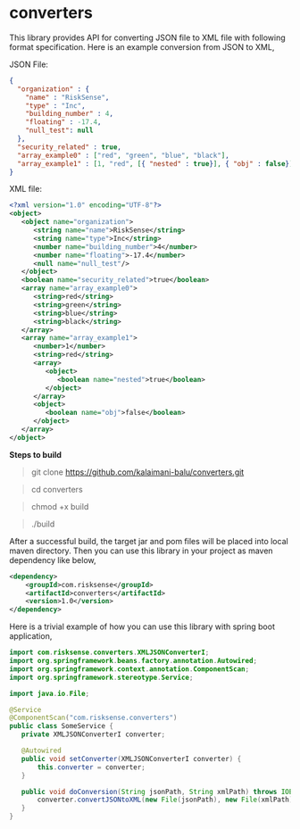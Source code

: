# converters

This library provides API for converting JSON file to XML file with following format specification. Here is an example conversion from JSON to XML,

JSON File:
```json
{
  "organization" : {
    "name" : "RiskSense",
    "type" : "Inc",
    "building_number" : 4,
    "floating" : -17.4,
    "null_test": null
  },
  "security_related" : true,
  "array_example0" : ["red", "green", "blue", "black"],
  "array_example1" : [1, "red", [{ "nested" : true}], { "obj" : false}]
}
``` 
XML file:
```xml
<?xml version="1.0" encoding="UTF-8"?>
<object>
   <object name="organization">
      <string name="name">RiskSense</string>
      <string name="type">Inc</string>
      <number name="building_number">4</number>
      <number name="floating">-17.4</number>
      <null name="null_test"/>
   </object>
   <boolean name="security_related">true</boolean>
   <array name="array_example0">
      <string>red</string>
      <string>green</string>
      <string>blue</string>
      <string>black</string>
   </array>
   <array name="array_example1">
      <number>1</number>
      <string>red</string>
      <array>
         <object>
            <boolean name="nested">true</boolean>
         </object>
      </array>
      <object>
         <boolean name="obj">false</boolean>
      </object>
   </array>
</object>
```
**Steps to build**

> git clone https://github.com/kalaimani-balu/converters.git

> cd converters

> chmod +x build

> ./build

After a successful build, the target jar and pom files will be placed into local maven directory.
Then you can use this library in your project as maven dependency like below,
```xml
<dependency>
    <groupId>com.risksense</groupId>
    <artifactId>converters</artifactId>
    <version>1.0</version>
</dependency>
```
Here is a trivial example of how you can use this library with spring boot application,
 ```java
import com.risksense.converters.XMLJSONConverterI;
import org.springframework.beans.factory.annotation.Autowired;
import org.springframework.context.annotation.ComponentScan;
import org.springframework.stereotype.Service;

import java.io.File;

@Service
@ComponentScan("com.risksense.converters")
public class SomeService {
    private XMLJSONConverterI converter;

    @Autowired
    public void setConverter(XMLJSONConverterI converter) {
        this.converter = converter;
    }

    public void doConversion(String jsonPath, String xmlPath) throws IOException {
        converter.convertJSONtoXML(new File(jsonPath), new File(xmlPath));
    }
}
```
